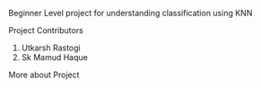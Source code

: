 Beginner Level project for understanding classification using KNN

Project Contributors
1. Utkarsh Rastogi
2. Sk Mamud Haque


More about Project
